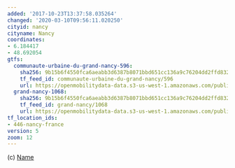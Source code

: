 ```yaml
---
added: '2017-10-23T13:37:58.035264'
changed: '2020-03-10T09:56:11.020250'
cityid: nancy
cityname: Nancy
coordinates:
- 6.184417
- 48.692054
gtfs:
  communaute-urbaine-du-grand-nancy-596:
    sha256: 9b15b6f4550fca6aeabb3d6387b8071bbd651cc136a9c76204dd2ffd832bc3b6
    tf_feed_id: communaute-urbaine-du-grand-nancy/596
    url: https://openmobilitydata-data.s3-us-west-1.amazonaws.com/public/feeds/communaute-urbaine-du-grand-nancy/596/20190910/gtfs.zip
  grand-nancy-1068:
    sha256: 9b15b6f4550fca6aeabb3d6387b8071bbd651cc136a9c76204dd2ffd832bc3b6
    tf_feed_id: grand-nancy/1068
    url: https://openmobilitydata-data.s3-us-west-1.amazonaws.com/public/feeds/grand-nancy/1068/20190910/gtfs.zip
tf_location_ids:
- 446-nancy-france
version: 5
zoom: 12
---
```


(c) [Name](http://)